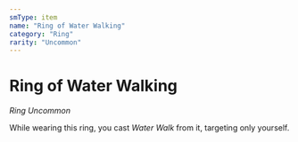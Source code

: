 ```yaml
---
smType: item
name: "Ring of Water Walking"
category: "Ring"
rarity: "Uncommon"
---
```


# Ring of Water Walking
*Ring Uncommon*

While wearing this ring, you cast *Water Walk* from it, targeting only yourself.
